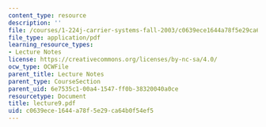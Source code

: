 ```yaml
---
content_type: resource
description: ''
file: /courses/1-224j-carrier-systems-fall-2003/c0639ece1644a78f5e29ca64b0f54ef5_lecture9.pdf
file_type: application/pdf
learning_resource_types:
- Lecture Notes
license: https://creativecommons.org/licenses/by-nc-sa/4.0/
ocw_type: OCWFile
parent_title: Lecture Notes
parent_type: CourseSection
parent_uid: 6e7535c1-00a4-1547-ff0b-38320040a0ce
resourcetype: Document
title: lecture9.pdf
uid: c0639ece-1644-a78f-5e29-ca64b0f54ef5
---
```

